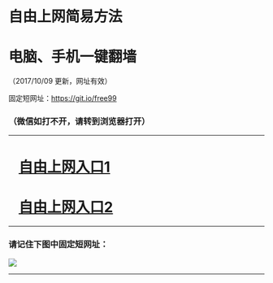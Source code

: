 ﻿# 自由上网简易方法

# 电脑、手机一键翻墙

（2017/10/09 更新，网址有效）

固定短网址：https://git.io/free99

### （微信如打不开，请转到浏览器打开）


***





# &nbsp;&nbsp; <a href="http://ft119183086.fwq-tz-1001.info/fwqtz01.html?t=100900128167 " target="_blank">自由上网入口1</a>
# &nbsp;&nbsp; <a href="http://ft1076725398.fwq-tz-1002.info/fwqtz02.html?t=10090018803 " target="_blank">自由上网入口2</a>
***

### 请记住下图中固定短网址：

<img src="https://s3-us-west-2.amazonaws.com/fwq-1001/yjfq-20170905okok.png" /> 


***


